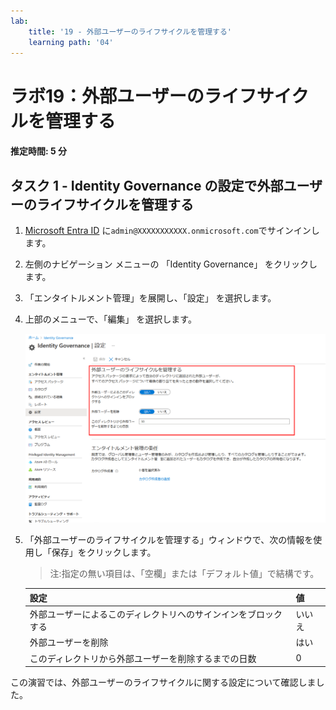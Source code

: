 ```yaml
---
lab:
    title: '19 - 外部ユーザーのライフサイクルを管理する'
    learning path: '04'
---
```


# ラボ19：外部ユーザーのライフサイクルを管理する  

#### 推定時間: 5 分

## タスク 1 - Identity Governance の設定で外部ユーザーのライフサイクルを管理する

1. [Microsoft Entra ID]( https://portal.azure.com/#blade/Microsoft_AAD_IAM/ActiveDirectoryMenuBlade/Overview) に`admin@XXXXXXXXXXX.onmicrosoft.com`でサインインします。

1. 左側のナビゲーション メニューの 「Identity Governance」 をクリックします。

1. 「エンタイトルメント管理」を展開し、「設定」 を選択します。

1. 上部のメニューで、「編集」 を選択します。

    ![「外部ユーザーのライフサイクルを管理する」が強調表示された Identity Governance の「設定」ページが表示されている画面イメージ。](./media/lp4-mod1-manage-lifcycle-of-ext-users.png)

1. 「外部ユーザーのライフサイクルを管理する」ウィンドウで、次の情報を使用し「保存」をクリックします。

    > 注:指定の無い項目は、「空欄」または「デフォルト値」で結構です。

    | 設定                                                         | 値     |
    | :----------------------------------------------------------- | ------ |
    | 外部ユーザーによるこのディレクトリへのサインインをブロックする | いいえ |
    | 外部ユーザーを削除                                           | はい   |
    | このディレクトリから外部ユーザーを削除するまでの日数         | 0      |



この演習では、外部ユーザーのライフサイクルに関する設定について確認しました。

